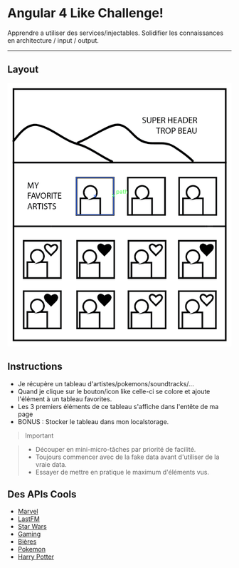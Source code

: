 Angular 4 Like Challenge!
===================


Apprendre a utiliser des services/injectables. Solidifier les connaissances en architecture / input / output.

----------


Layout
-------------


![layout](layout.png)


Instructions
-------------

- Je récupère un tableau d'artistes/pokemons/soundtracks/...
- Quand je clique sur le bouton/icon like celle-ci se colore et ajoute l'élément à un tableau favorites.
- Les 3 premiers éléments de ce tableau s'affiche dans l'entête de ma page
- BONUS : Stocker le tableau dans mon localstorage.

> Important

> - Découper en mini-micro-tâches par priorité de facilité.
> - Toujours commencer avec de la fake data avant d'utiliser de la vraie data.
> - Essayer de mettre en pratique le maximum d'éléments vus.

Des APIs Cools
-------------

- [Marvel](https://developer.marvel.com/)
- [LastFM](https://www.last.fm/)
- [Star Wars](https://swapi.co/)
- [Gaming](https://developer.riotgames.com/)
- [Bières](http://www.brewerydb.com/browse)
- [Pokemon](https://pokeapi.co/)
- [Harry Potter](https://hp-api.herokuapp.com/)
